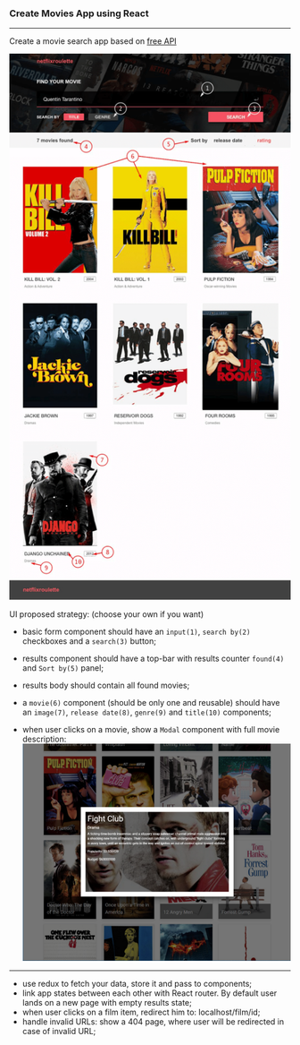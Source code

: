 ### Create Movies App using React
---
Create a movie search app based on [free API](https://reactjs-cdp.herokuapp.com/api-docs)

![Movies](./images/movies.png)

UI proposed strategy: (choose your own if you want)

- basic form component should have an `input(1)`, `search by(2)` checkboxes and a `search(3)` button;

- results component should have a top-bar with results counter `found(4)` and `Sort by(5)` panel;

- results body should contain all found movies;

- a `movie(6)` component (should be only one and reusable) should have an `image(7)`, `release date(8)`, `genre(9)` and `title(10)` components;

- when user clicks on a movie, show a `Modal` component with full movie description:
![Movie](./images/movie-modal.png)
---
- use redux to fetch your data, store it and pass to components;
- link app states between each other with React router. By default user lands on a new page with empty results state;
- when user clicks on a film item, redirect him to: 
localhost/film/id;
- handle invalid URLs: show a 404 page, where user will be redirected in case of invalid URL;

